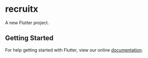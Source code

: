 # recruitx

A new Flutter project.

## Getting Started

For help getting started with Flutter, view our online
[documentation](https://flutter.io/).
